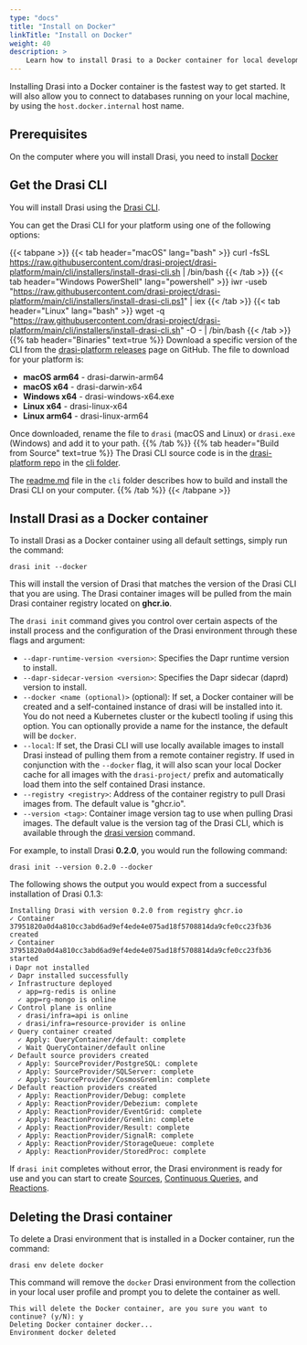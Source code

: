 ```yaml
---
type: "docs"
title: "Install on Docker"
linkTitle: "Install on Docker"
weight: 40
description: >
    Learn how to install Drasi to a Docker container for local development and testing
---
```


Installing Drasi into a Docker container is the fastest way to get started.  It will also allow you to connect to databases running on your local machine, by using the `host.docker.internal` host name.

## Prerequisites

On the computer where you will install Drasi, you need to install [Docker](https://www.docker.com/products/docker-desktop/)


## Get the Drasi CLI
You will install Drasi using the [Drasi CLI](/reference/command-line-interface/). 

You can get the Drasi CLI for your platform using one of the following options:

{{< tabpane >}}
{{< tab header="macOS" lang="bash" >}}
curl -fsSL https://raw.githubusercontent.com/drasi-project/drasi-platform/main/cli/installers/install-drasi-cli.sh | /bin/bash
{{< /tab >}}
{{< tab header="Windows PowerShell" lang="powershell" >}}
iwr -useb "https://raw.githubusercontent.com/drasi-project/drasi-platform/main/cli/installers/install-drasi-cli.ps1" | iex
{{< /tab >}}
{{< tab header="Linux" lang="bash" >}}
wget -q "https://raw.githubusercontent.com/drasi-project/drasi-platform/main/cli/installers/install-drasi-cli.sh" -O - | /bin/bash
{{< /tab >}}
{{% tab header="Binaries" text=true %}}
Download a specific version of the CLI from the [drasi-platform releases](https://github.com/drasi-project/drasi-platform/releases) page on GitHub. The file to download for your platform is:
- **macOS arm64** - drasi-darwin-arm64
- **macOS x64** - drasi-darwin-x64
- **Windows x64** - drasi-windows-x64.exe
- **Linux x64** - drasi-linux-x64
- **Linux arm64** - drasi-linux-arm64

Once downloaded, rename the file to `drasi` (macOS and Linux) or `drasi.exe` (Windows) and add it to your path.
{{% /tab %}}
{{% tab header="Build from Source" text=true %}}
The Drasi CLI source code is in the [drasi-platform repo](https://github.com/drasi-project/drasi-platform) in the [cli folder](https://github.com/drasi-project/drasi-platform/tree/main/cli).

The [readme.md](https://github.com/drasi-project/drasi-platform/blob/main/cli/README.md) file in the `cli` folder describes how to build and install the Drasi CLI on your computer.
{{% /tab %}}
{{< /tabpane >}}

## Install Drasi as a Docker container
To install Drasi as a Docker container using all default settings, simply run the command:

```text
drasi init --docker
```

This will install the version of Drasi that matches the version of the Drasi CLI that you are using. The Drasi container images will be pulled from the main Drasi container registry located on **ghcr.io**.

The `drasi init` command gives you control over certain aspects of the install process and the configuration of the Drasi environment through these flags and argument:

- `--dapr-runtime-version <version>`: Specifies the Dapr runtime version to install.
- `--dapr-sidecar-version <version>`: Specifies the Dapr sidecar (daprd) version to install.
- `--docker <name (optional)>` (optional): If set, a Docker container will be created and a self-contained instance of drasi will be installed into it. You do not need a Kubernetes cluster or the kubectl tooling if using this option. You can optionally provide a name for the instance, the default will be `docker`.
- `--local`: If set, the Drasi CLI will use locally available images to install Drasi instead of pulling them from a remote container registry. If used in conjunction with the `--docker` flag, it will also scan your local Docker cache for all images with the `drasi-project/` prefix and automatically load them into the self contained Drasi instance.
- `--registry <registry>`: Address of the container registry to pull Drasi images from. The default value is "ghcr.io".
- `--version <tag>`: Container image version tag to use when pulling Drasi images. The default value is the version tag of the Drasi CLI, which is available through the [drasi version](/reference/command-line-interface#drasi-version) command.

For example, to install Drasi **0.2.0**, you would run the following command:

```text
drasi init --version 0.2.0 --docker
```

The following shows the output you would expect from a successful installation of Drasi 0.1.3:

```
Installing Drasi with version 0.2.0 from registry ghcr.io
✓ Container 37951820a0d4a810cc3abd6ad9ef4ede4e075ad18f5708814da9cfe0cc23fb36 created
✓ Container 37951820a0d4a810cc3abd6ad9ef4ede4e075ad18f5708814da9cfe0cc23fb36 started
ℹ Dapr not installed
✓ Dapr installed successfully
✓ Infrastructure deployed
  ✓ app=rg-redis is online
  ✓ app=rg-mongo is online
✓ Control plane is online
  ✓ drasi/infra=api is online
  ✓ drasi/infra=resource-provider is online
✓ Query container created
  ✓ Apply: QueryContainer/default: complete
  ✓ Wait QueryContainer/default online
✓ Default source providers created
  ✓ Apply: SourceProvider/PostgreSQL: complete
  ✓ Apply: SourceProvider/SQLServer: complete
  ✓ Apply: SourceProvider/CosmosGremlin: complete
✓ Default reaction providers created
  ✓ Apply: ReactionProvider/Debug: complete
  ✓ Apply: ReactionProvider/Debezium: complete
  ✓ Apply: ReactionProvider/EventGrid: complete
  ✓ Apply: ReactionProvider/Gremlin: complete
  ✓ Apply: ReactionProvider/Result: complete
  ✓ Apply: ReactionProvider/SignalR: complete
  ✓ Apply: ReactionProvider/StorageQueue: complete
  ✓ Apply: ReactionProvider/StoredProc: complete
```

If `drasi init` completes without error, the Drasi environment is ready for use and you can start to create [Sources](/how-to-guides/configure-sources/), [Continuous Queries](/how-to-guides/write-continuous-queries/), and [Reactions](/how-to-guides/configure-reactions/).


## Deleting the Drasi container
To delete a Drasi environment that is installed in a Docker container, run the command:

```
drasi env delete docker
```

This command will remove the `docker` Drasi environment from the collection in your local user profile and prompt you to delete the container as well.

```
This will delete the Docker container, are you sure you want to continue? (y/N): y
Deleting Docker container docker...
Environment docker deleted
```
